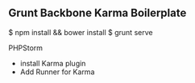 ## Grunt Backbone Karma Boilerplate

$ npm install && bower install
$ grunt serve

PHPStorm
- install Karma plugin
- Add Runner for Karma